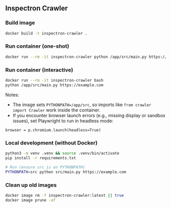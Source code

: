 ## Inspectron Crawler

### Build image

```bash
docker build -t inspectron-crawler .
```

### Run container (one-shot)

```bash
docker run --rm -it inspectron-crawler python /app/src/main.py https://example.com
```

### Run container (interactive)

```bash
docker run --rm -it inspectron-crawler bash
python /app/src/main.py https://example.com
```

Notes:
- The image sets `PYTHONPATH=/app/src`, so imports like `from crawler import Crawler` work inside the container.
- If you encounter browser launch errors (e.g., missing display or sandbox issues), set Playwright to run in headless mode:
```
browser = p.chromium.launch(headless=True)
```

### Local development (without Docker)

```bash
python3 -m venv .venv && source .venv/bin/activate
pip install -r requirements.txt

# Run (ensure src is on PYTHONPATH)
PYTHONPATH=src python src/main.py https://example.com
```

### Clean up old images

```bash
docker image rm -f inspectron-crawler:latest || true
docker image prune -af
```
